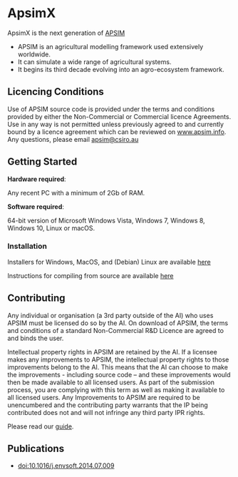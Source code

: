 # ApsimX

ApsimX is the next generation of [APSIM](http://www.apsim.info)

* APSIM is an agricultural modelling framework used extensively worldwide.
* It can simulate a wide range of agricultural systems.
* It begins its third decade evolving into an agro-ecosystem framework.

## Licencing Conditions

Use of APSIM source code is provided under the terms and conditions provided by either the Non-Commercial or Commercial licence Agreements.  Use in any way is not permitted unless previously agreed to and currently bound by a licence agreement which can be reviewed on www.apsim.info. Any questions, please email apsim@csiro.au 

## Getting Started

**Hardware required**: 

Any recent PC with a minimum of 2Gb of RAM.

**Software required**:

64-bit version of Microsoft Windows Vista, Windows 7, Windows 8, Windows 10, Linux or macOS.

### Installation

Installers for Windows, MacOS, and (Debian) Linux are available [here](https://registration.apsim.info)

Instructions for compiling from source are available [here](https://apsimnextgeneration.netlify.app/development/contribute/compile/)

## Contributing

Any individual or organisation (a 3rd party outside of the AI) who uses APSIM must be licensed do so by the AI. On download of APSIM, the terms and conditions of a standard Non-Commercial R&D Licence are agreed to and binds the user.

Intellectual property rights in APSIM are retained by the AI. If a licensee makes any improvements to APSIM, the intellectual property rights to those improvements belong to the AI. This means that the AI can choose to make the improvements - including source code – and these improvements would then be made available to all licensed users. As part of the submission process, you are complying with this term as well as making it available to all licensed users. Any Improvements to APSIM are required to be unencumbered and the contributing party warrants that the IP being contributed does not and will not infringe any third party IPR rights.

Please read our [guide](https://apsimnextgeneration.netlify.com/development/contribute/).

## Publications 

* [doi:10.1016/j.envsoft.2014.07.009](http://dx.doi.org/10.1016/j.envsoft.2014.07.009)
